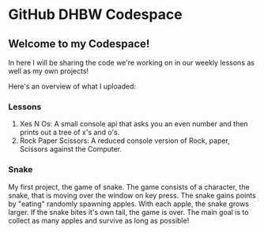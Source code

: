 # GitHub DHBW Codespace

## Welcome to my Codespace!
In here I will be sharing the code we're working on in our weekly lessons as well as my own projects!

Here's an overview of what I uploaded:

### Lessons
1. Xes N Os: A small console api that asks you an even number and then prints out a tree of x's and o's.
2. Rock Paper Scissors: A reduced console version of Rock, paper, Scissors against the Computer.

### Snake
My first project, the game of snake.
The game consists of a character, the snake, that is moving over the window on key press. The snake gains points by "eating" randomly spawning apples. With each apple, the snake grows larger. If the snake bites it's own tail, the game is over. The main goal is to collect as many apples and survive as long as possible!

